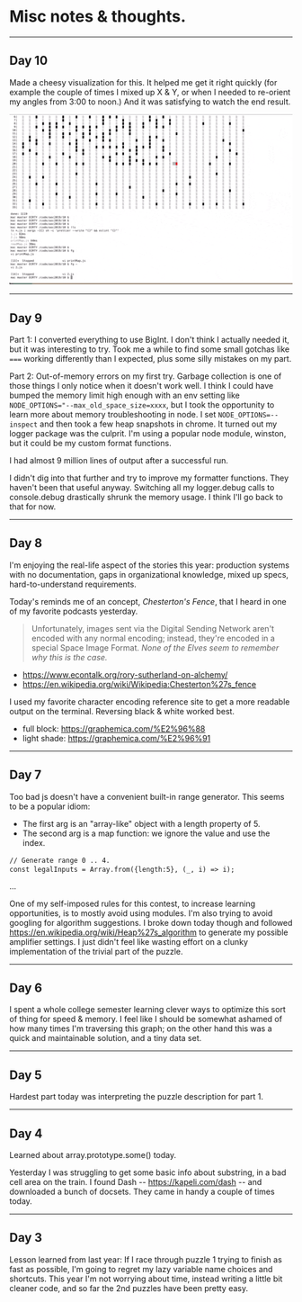 # Misc notes & thoughts.




---
## Day 10

Made a cheesy visualization for this. It helped me get it right quickly (for example the couple of times I mixed up X & Y, or when I needed to re-orient my angles from 3:00 to noon.) And it was satisfying to watch the end result.

![Solution for part 2](/10/aoc_day10.gif)

---
## Day 9 

Part 1: I converted everything to use BigInt. I don't think I actually needed it, but it was interesting to try. Took me a while to find some small gotchas like `===` working differently than I expected, plus some silly mistakes on my part.

Part 2: Out-of-memory errors on my first try. Garbage collection is one of those things I only notice when it doesn't work well. I think I could have bumped the memory limit high enough with an env setting like `NODE_OPTIONS="--max_old_space_size=xxxx`, but I took the opportunity to learn more about memory troubleshooting in node. I set `NODE_OPTIONS=--inspect` and then took a few heap snapshots in chrome. It turned out my logger package was the culprit. I'm using a popular node module, winston, but it could be my custom format functions.

I had almost 9 million lines of output after a successful run.

I didn't dig into that further and try to improve my formatter functions. They haven't been that useful anyway. Switching all my logger.debug calls to console.debug drastically shrunk the memory usage. I think I'll go back to that for now.

---
## Day 8

I'm enjoying the real-life aspect of the stories this year: production systems with no documentation, gaps in organizational knowledge, mixed up specs, hard-to-understand requirements.

Today's reminds me of an concept, _Chesterton's Fence_, that I heard in one of my favorite podcasts yesterday.

> Unfortunately, images sent via the Digital Sending Network aren't encoded with any normal encoding; instead, they're encoded in a special Space Image Format. _None of the Elves seem to remember why this is the case._

- https://www.econtalk.org/rory-sutherland-on-alchemy/
- https://en.wikipedia.org/wiki/Wikipedia:Chesterton%27s_fence

I used my favorite character encoding reference site to get a more readable output on the terminal. Reversing black & white worked best.
- full block: https://graphemica.com/%E2%96%88
- light shade: https://graphemica.com/%E2%96%91

---
## Day 7


Too bad js doesn't have a convenient built-in range generator.
This seems to be a popular idiom:
- The first arg is an "array-like" object with a length property of 5.
- The second arg is a map function: we ignore the value and use the index.
```
// Generate range 0 .. 4.
const legalInputs = Array.from({length:5}, (_, i) => i);
```

...

One of my self-imposed rules for this contest, to increase learning opportunities, is to mostly avoid using modules. I'm also trying to avoid googling for algorithm suggestions. I broke down today though and followed https://en.wikipedia.org/wiki/Heap%27s_algorithm to generate my possible amplifier settings. I just didn't feel like wasting effort on a clunky implementation of the trivial part of the puzzle.

---
## Day 6

I spent a whole college semester learning clever ways to optimize this sort of thing for speed & memory. I feel like I should be somewhat ashamed of how many times I'm traversing this graph; on the other hand this was a quick and maintainable solution, and a tiny data set.

---
## Day 5

Hardest part today was interpreting the puzzle description for part 1.

---
## Day 4


Learned about array.prototype.some() today.

Yesterday I was struggling to get some basic info about substring, in a bad cell area on the train. I found Dash -- https://kapeli.com/dash -- and downloaded a bunch of docsets. They came in handy a couple of times today.

---
## Day 3

Lesson learned from last year: If I race through puzzle 1 trying to finish as fast as possible, I'm going to regret my lazy variable name choices and shortcuts. This year I'm not worrying about time, instead writing a little bit cleaner code, and so far the 2nd puzzles have been pretty easy.
